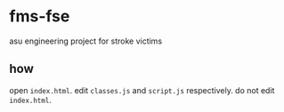 # fms-fse
asu engineering project for stroke victims

## how
open `index.html`. edit `classes.js` and `script.js` respectively. do not edit `index.html`.
